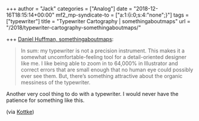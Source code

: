 +++
author = "Jack"
categories = ["Analog"]
date = "2018-12-16T18:15:14+00:00"
mf2_mp-syndicate-to = ["a:1:{i:0;s:4:\"none\";}"]
tags = ["typewriter"]
title = "Typewriter Cartography | somethingaboutmaps"
url = "/2018/typewriter-cartography-somethingaboutmaps/"

+++
[Daniel Huffman, somethingaboutmaps][1]:

> In sum: my typewriter is not a precision instrument. This makes it a somewhat uncomfortable-feeling tool for a detail-oriented designer like me. I like being able to zoom in to 64,000% in Illustrator and correct errors that are small enough that no human eye could possibly ever see them. But, there’s something attractive about the organic messiness of the typewriter.

Another very cool thing to do with a typewriter. I would never have the patience for something like this.

(via [Kottke][2])

 [1]: https://somethingaboutmaps.wordpress.com/2018/11/26/typewriter-cartography/
 [2]: https://kottke.org/18/12/typewriter-maps